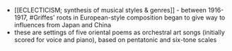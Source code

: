 - [[ECLECTICISM; synthesis of musical styles & genres]] - between 1916-1917, #Griffes' roots in European-style composition began to give way to influences from Japan and China
- these are settings of five oriental poems as orchestral art songs (initially scored for voice and piano), based on pentatonic and six-tone scales